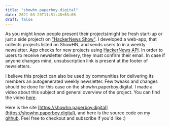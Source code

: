 ```yaml
---
title: "showhn.paperboy.digital"
date: 2021-03-23T11:51:48+03:00
draft: false
---
```


As you might know people present their projects(might be fresh start-up or just a side project) on ["HackerNews Show"](https://news.ycombinator.com/show). I developed a web-app, that collects projects listed on ShowHN, and sends users to in a weekly newsletter. App checks for new projects using [HackerNews API](https://github.com/HackerNews/API). In order to users to receive newsletter delivery, they must confirm their email. In case if anyone changes mind, unsubscription link is present at the footer of newsletters.

I believe this project can also be used by communities for delivering its members an autogenerated weekly newsletter. Few tweaks and changes should be done for this case on the showhn.paperboy.digital. I made a video about this subject and general overview of the project. You can find the video [here](https://www.youtube.com/watch?v=NFnIwpRUnTE).

Here is the site [https://showhn.paperboy.digital](https://showhn.paperboy.digital), and here is the source code on my [github](https://github.com/ccozkan/showhn.paperboy.digital). Feel free to checkout and subscribe if you'd like :)
